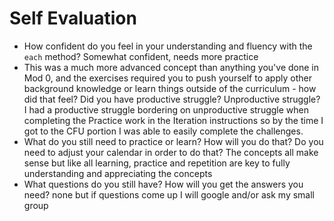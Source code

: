 # Self Evaluation

- How confident do you feel in your understanding and fluency with the `each` method? Somewhat confident, needs more practice
- This was a much more advanced concept than anything you've done in Mod 0, and the exercises required you to push yourself to apply other background knowledge or learn things outside of the curriculum - how did that feel? Did you have productive struggle? Unproductive struggle? I had a productive struggle bordering on unproductive struggle when completing the Practice work in the Iteration instructions so by the time I got to the CFU portion I was able to easily complete the challenges.
- What do you still need to practice or learn? How will you do that? Do you need to adjust your calendar in order to do that? The concepts all make sense but like all learning, practice and repetition are key to fully understanding and appreciating the concepts
- What questions do you still have? How will you get the answers you need? none but if questions come up I will google and/or ask my small group